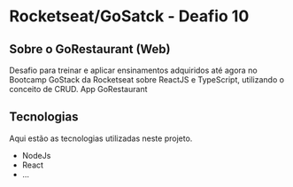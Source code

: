 # Rocketseat/GoSatck - Deafio 10



## Sobre o GoRestaurant (Web)

<p alin="center"> Desafio para treinar e aplicar ensinamentos adquiridos até agora no Bootcamp GoStack da Rocketseat sobre ReactJS e TypeScript, utilizando o conceito de CRUD. App GoRestaurant </p>


 
## Tecnologias 
 
Aqui estão as tecnologias utilizadas neste projeto.
 
* NodeJs
* React
* ...
 
